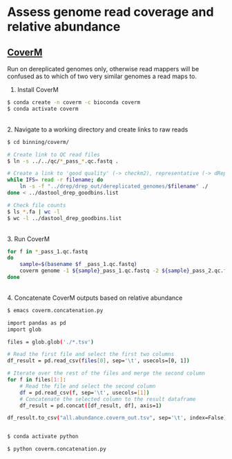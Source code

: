 # Assess genome read coverage and relative abundance

## [CoverM](https://github.com/wwood/CoverM)

Run on dereplicated genomes only, otherwise read mappers will be confused as to which of two very similar genomes a read maps to.

1. Install CoverM

```bash
$ conda create -n coverm -c bioconda coverm
$ conda activate coverm
```

\
2. Navigate to a working directory and create links to raw reads

```bash
$ cd binning/coverm/

# Create link to QC read files
$ ln -s ../../qc/*_pass_*.qc.fastq .

# Create a link to 'good quality' (-> checkm2), representative (-> dRep) genomes
while IFS= read -r filename; do
    ln -s -f "../drep/drep_out/dereplicated_genomes/$filename" ./
done < ../dastool_drep_goodbins.list

# Check file counts
$ ls *.fa | wc -l
$ wc -l ../dastool_drep_goodbins.list
```

\
3. Run CoverM

```bash
for f in *_pass_1.qc.fastq
do
	sample=$(basename $f _pass_1.qc.fastq)
	coverm genome -1 ${sample}_pass_1.qc.fastq -2 ${sample}_pass_2.qc.fastq -d . -x .fa -p --min-read-percent-identity 95 --min-read-aligned-percent 75 --min-covered-fraction 0 -m relative_abundance mean trimmed_mean covered_bases variance length count reads_per_base rpkm -o ${sample}.coverm_out.tsv -t 40
done
```

\
4. Concatenate CoverM outputs based on relative abundance

```bash
$ emacs coverm.concatenation.py

import pandas as pd
import glob

files = glob.glob('./*.tsv')

# Read the first file and select the first two columns
df_result = pd.read_csv(files[0], sep='\t', usecols=[0, 1])

# Iterate over the rest of the files and merge the second column
for f in files[1:]:
    # Read the file and select the second column
    df = pd.read_csv(f, sep='\t', usecols=[1])
    # Concatenate the selected column to the result dataframe
    df_result = pd.concat([df_result, df], axis=1)

df_result.to_csv("all.abundance.coverm_out.tsv", sep='\t', index=False)


$ conda activate python

$ python coverm.concatenation.py
```
